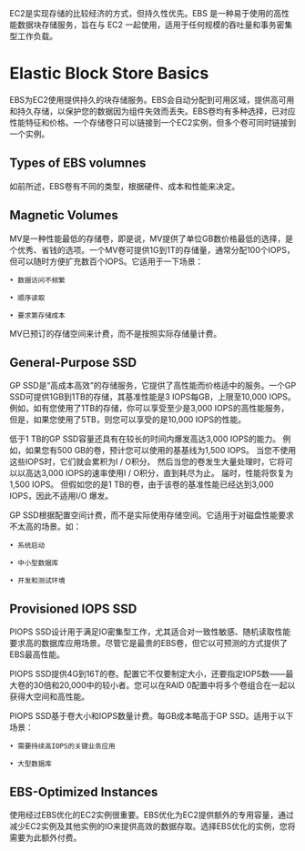 EC2是实现存储的比较经济的方式，但持久性优先。EBS 是一种易于使用的高性能数据块存储服务，旨在与 EC2 一起使用，适用于任何规模的吞吐量和事务密集型工作负载。



# Elastic Block Store Basics

EBS为EC2使用提供持久的块存储服务。EBS会自动分配到可用区域，提供高可用和持久存储，以保护您的数据因为组件失效而丢失。EBS卷均有多种选择，已对应性能特征和价格。一个存储卷只可以链接到一个EC2实例，但多个卷可同时链接到一个实例。



## Types of EBS volumnes

如前所述，EBS卷有不同的类型，根据硬件、成本和性能来决定。

## Magnetic Volumes

MV是一种性能最低的存储卷，即是说，MV提供了单位GB数价格最低的选择，是个优秀、省钱的选项。一个MV卷可提供1G到1T的存储量，通常分配100个IOPS，但可以随时方便扩充数百个IOPS。它适用于一下场景：

	• 数据访问不频繁

	• 顺序读取

	• 要求第存储成本

MV已预订的存储空间来计费，而不是按照实际存储量计费。

## General-Purpose SSD

GP SSD是“高成本高效”的存储服务，它提供了高性能而价格适中的服务。一个GP SSD可提供1GB到1TB的存储，其基准性能是3 IOPS每GB，上限至10,000 IOPS。例如，如有您使用了1TB的存储，你可以享受至少是3,000 IOPS的高性能服务，但是，如果您使用了5TB，则您可以享受的是10,000 IOPS的性能。

低于1 TB的GP SSD容量还具有在较长的时间内爆发高达3,000 IOPS的能力。 例如，如果您有500 GB的卷，预计您可以使用的基基线为1,500 IOPS。 当您不使用这些IOPS时，它们就会累积为I / O积分。 然后当您的卷发生大量处理时，它将可以以高达3,000 IOPS的速率使用I / O积分，直到耗尽为止。 届时，性能将恢复为1,500 IOPS。 但假如您的是1 TB的卷，由于该卷的基准性能已经达到3,000 IOPS，因此不适用I/O 爆发。

GP SSD根据配置空间计费，而不是实际使用存储空间。它适用于对磁盘性能要求不太高的场景。如：

	• 系统启动

	• 中小型数据库

	• 开发和测试环境

	

## Provisioned IOPS SSD

PIOPS SSD设计用于满足IO密集型工作，尤其适合对一致性敏感、随机读取性能要求高的数据库应用场景。尽管它是最贵的EBS卷，但它以可预测的方式提供了EBS最高性能。

PIOPS SSD提供4G到16T的卷。配置它不仅要制定大小，还要指定IOPS数——最大卷的30倍和20,000中的较小者。您可以在RAID 0配置中将多个卷组合在一起以获得大空间和高性能。

PIOPS SSD基于卷大小和IOPS数量计费。每GB成本略高于GP SSD。适用于以下场景：

	• 需要持续高IOPS的关键业务应用

	• 大型数据库



## EBS-Optimized Instances

使用经过EBS优化的EC2实例很重要。EBS优化为EC2提供额外的专用容量，通过减少EC2实例及其他实例的IO来提供高效的数据存取。选择EBS优化的实例，您将需要为此额外付费。




